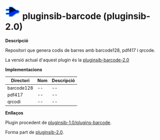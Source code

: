 # ![Logo](https://github.com/GovernIB/maven/raw/binaris/pluginsib/projectinfo_Attachments/icon.jpg) pluginsib-barcode  (pluginsib-2.0)


**Descripció**


Repositori que genera codis de barres amb barcode128, pdf417 i qrcode.

La versió actual d'aquest plugin és la  [pluginsib-barcode-2.0](https://github.com/GovernIB/pluginsib-barcode/tree/pluginsib-barcode-2.0)


**Implementacions**

Directori | Nom | Descripció
------------ | ------------- | -------------
barcode128 | -- | -- 
pdf417 | -- | --
qrcodi | -- | --


**Enllaços**


Plugin procedent de [pluginsib-1.0/plugins-barcode](https://github.com/GovernIB/pluginsib/tree/pluginsib-1.0/plugins-barcode).  

Forma part de [pluginsib-2.0](https://github.com/GovernIB/pluginsib/tree/pluginsib-2.0).


